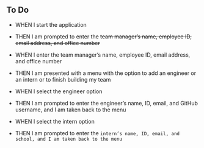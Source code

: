 ## To Do


* WHEN I start the application
* THEN I am prompted to enter the ~~team manager’s name, employee ID, email address, and office number~~

* WHEN I enter the team manager’s name, employee ID, email address, and office number
* THEN I am presented with a menu with the option to add an engineer or an intern or to finish building my team

* WHEN I select the engineer option
* THEN I am prompted to enter the engineer’s name, ID, email, and GitHub username, and I am taken back to the menu

* WHEN I select the intern option
* THEN I am prompted to enter the `intern’s name, ID, email, and school, and I am taken back to the menu`
